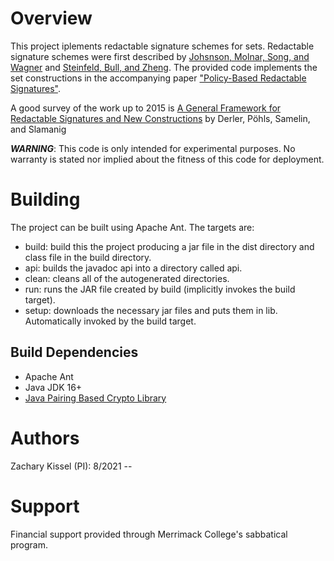 Overview
========

This project iplements redactable signature schemes for sets. Redactable signature schemes were
first described by [Johsnson, Molnar, Song, and Wagner](https://people.eecs.berkeley.edu/~dawnsong/papers/homsig.pdf)
and [Steinfeld, Bull, and Zheng](https://cpb-us-w2.wpmucdn.com/sites.uab.edu/dist/a/68/files/2020/01/cesproc-icisc01-p285.pdf).
The provided code implements the set constructions in the accompanying paper ["Policy-Based Redactable Signatures"](https://eprint.iacr.org/2022/1485).

A good survey of the work up to 2015 is [A General Framework for Redactable Signatures and New Constructions](https://eprint.iacr.org/2015/1059.pdf)
by Derler, P&ouml;hls, Samelin, and Slamanig

***WARNING***: This code is only intended for experimental purposes. No warranty
is stated nor implied about the fitness of this code for deployment.

Building
========
The project can be built using Apache Ant. The targets are:

* build: build this the project producing a jar file in the dist directory and
class file in the build directory.
* api: builds the javadoc api into a directory called api.
* clean: cleans all of the autogenerated directories.
* run: runs the JAR file created by build (implicitly invokes the build target).
* setup: downloads the necessary jar files and puts them in lib. Automatically invoked 
  by the build target.
  
Build Dependencies
------------------
* Apache Ant
* Java JDK 16+
* [Java Pairing Based Crypto Library](http://gas.dia.unisa.it/projects/jpbc/)

Authors
=======
Zachary Kissel (PI): 8/2021 --

Support
=======
Financial support provided through Merrimack College's sabbatical program.
